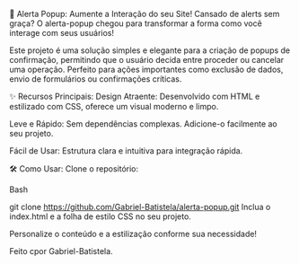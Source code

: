 🚀 Alerta Popup: Aumente a Interação do seu Site!
Cansado de alerts sem graça? O alerta-popup chegou para transformar a forma como você interage com seus usuários!

Este projeto é uma solução simples e elegante para a criação de popups de confirmação, permitindo que o usuário decida entre proceder ou cancelar uma operação. Perfeito para ações importantes como exclusão de dados, envio de formulários ou confirmações críticas.

✨ Recursos Principais:
Design Atraente: Desenvolvido com HTML e estilizado com CSS, oferece um visual moderno e limpo.

Leve e Rápido: Sem dependências complexas. Adicione-o facilmente ao seu projeto.

Fácil de Usar: Estrutura clara e intuitiva para integração rápida.

🛠️ Como Usar:
Clone o repositório:

Bash

git clone https://github.com/Gabriel-Batistela/alerta-popup.git
Inclua o index.html e a folha de estilo CSS no seu projeto.

Personalize o conteúdo e a estilização conforme sua necessidade!

Feito cpor Gabriel-Batistela.
